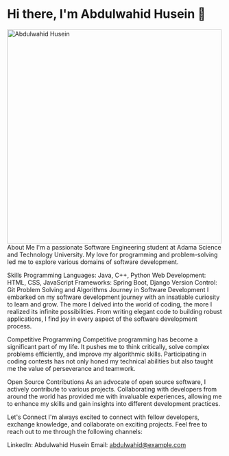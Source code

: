 # Hi there, I'm Abdulwahid Husein 👋

<img src="https://github.com/AbdulwahidHusein/photo/blob/main/abdi.jpg" alt="Abdulwahid Husein" width="500" height="500"> 
About Me
I'm a passionate Software Engineering student at Adama Science and Technology University. My love for programming and problem-solving led me to explore various domains of software development.

Skills
Programming Languages: Java, C++, Python
Web Development: HTML, CSS, JavaScript
Frameworks: Spring Boot, Django
Version Control: Git
Problem Solving and Algorithms
Journey in Software Development
I embarked on my software development journey with an insatiable curiosity to learn and grow. The more I delved into the world of coding, the more I realized its infinite possibilities. From writing elegant code to building robust applications, I find joy in every aspect of the software development process.

Competitive Programming
Competitive programming has become a significant part of my life. It pushes me to think critically, solve complex problems efficiently, and improve my algorithmic skills. Participating in coding contests has not only honed my technical abilities but also taught me the value of perseverance and teamwork.

Open Source Contributions
As an advocate of open source software, I actively contribute to various projects. Collaborating with developers from around the world has provided me with invaluable experiences, allowing me to enhance my skills and gain insights into different development practices.

Let's Connect
I'm always excited to connect with fellow developers, exchange knowledge, and collaborate on exciting projects. Feel free to reach out to me through the following channels:

LinkedIn: Abdulwahid Husein
Email: abdulwahid@example.com
<!-- Add any other sections you'd like to include -->
